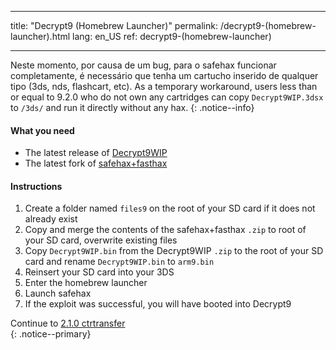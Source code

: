 * * *

title: "Decrypt9 (Homebrew Launcher)" permalink: /decrypt9-(homebrew-launcher).html lang: en_US ref: decrypt9-(homebrew-launcher)

* * *

Neste momento, por causa de um bug, para o safehax funcionar completamente, é necessário que tenha um cartucho inserido de qualquer tipo (3ds, nds, flashcart, etc). As a temporary workaround, users less than or equal to 9.2.0 who do not own any cartridges can copy `Decrypt9WIP.3dsx` to `/3ds/` and run it directly without any hax. {: .notice--info}

#### What you need

* The latest release of [Decrypt9WIP](https://github.com/d0k3/Decrypt9WIP/releases/latest/)
* The latest fork of [safehax+fasthax](https://gbatemp.net/attachments/safehax-fasthax-cb6a1bc-zip.73592/)

#### Instructions

  1. Create a folder named `files9` on the root of your SD card if it does not already exist
  2. Copy and merge the contents of the safehax+fasthax `.zip` to root of your SD card, overwrite existing files
  3. Copy `Decrypt9WIP.bin` from the Decrypt9WIP `.zip` to the root of your SD card and rename `Decrypt9WIP.bin` to `arm9.bin`
  4. Reinsert your SD card into your 3DS
  5. Enter the homebrew launcher
  6. Launch safehax
  7. If the exploit was successful, you will have booted into Decrypt9

Continue to [2.1.0 ctrtransfer](2.1.0-ctrtransfer)  
{: .notice--primary}